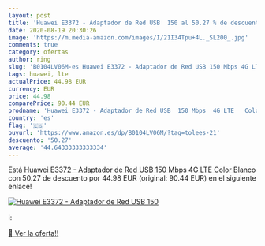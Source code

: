 ```yaml
---
layout: post
title: 'Huawei E3372 - Adaptador de Red USB  150 al 50.27 % de descuento'
date: 2020-08-19 20:30:26
image: 'https://m.media-amazon.com/images/I/21I34Tpu+4L._SL200_.jpg'
comments: true
category: ofertas
author: ring
slug: 'B0104LV06M-es Huawei E3372 - Adaptador de Red USB 150 Mbps 4G LTE Color...'
tags: huawei, lte
actualPrice: 44.98 EUR
currency: EUR
price: 44.98
comparePrice: 90.44 EUR
prodname: 'Huawei E3372 - Adaptador de Red USB  150 Mbps  4G LTE   Color Blanco'
country: 'es'
flag: '🇪🇸'
buyurl: 'https://www.amazon.es/dp/B0104LV06M/?tag=tolees-21'
descuento: '50.27'
average: '44.64333333333334'
---
```


Está [Huawei E3372 - Adaptador de Red USB  150 Mbps  4G LTE   Color Blanco](https://www.amazon.es/dp/B0104LV06M/?tag=tolees-21) con 50.27 de descuento por 44.98 EUR (original: 90.44 EUR) en el siguiente enlace!

[![Huawei E3372 - Adaptador de Red USB  150](https://m.media-amazon.com/images/I/21I34Tpu+4L._SL200_.jpg)](https://www.amazon.es/dp/B0104LV06M/?tag=tolees-21)

ℹ️:


[🛒 Ver la oferta!!](https://www.amazon.es/dp/B0104LV06M/?tag=tolees-21)

